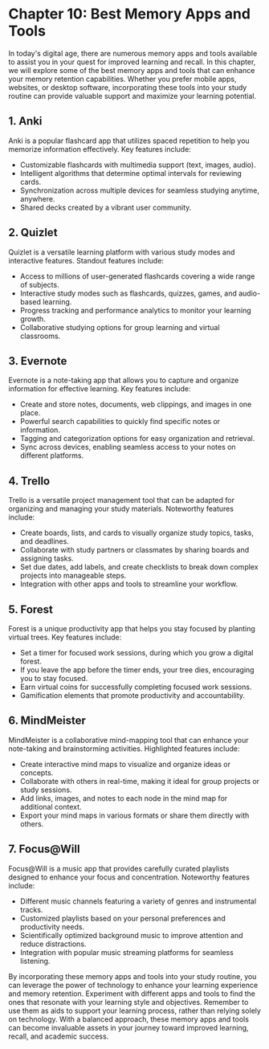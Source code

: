 Chapter 10: Best Memory Apps and Tools
======================================

In today's digital age, there are numerous memory apps and tools available to assist you in your quest for improved learning and recall. In this chapter, we will explore some of the best memory apps and tools that can enhance your memory retention capabilities. Whether you prefer mobile apps, websites, or desktop software, incorporating these tools into your study routine can provide valuable support and maximize your learning potential.

**1. Anki**
-----------

Anki is a popular flashcard app that utilizes spaced repetition to help you memorize information effectively. Key features include:

* Customizable flashcards with multimedia support (text, images, audio).
* Intelligent algorithms that determine optimal intervals for reviewing cards.
* Synchronization across multiple devices for seamless studying anytime, anywhere.
* Shared decks created by a vibrant user community.

**2. Quizlet**
--------------

Quizlet is a versatile learning platform with various study modes and interactive features. Standout features include:

* Access to millions of user-generated flashcards covering a wide range of subjects.
* Interactive study modes such as flashcards, quizzes, games, and audio-based learning.
* Progress tracking and performance analytics to monitor your learning growth.
* Collaborative studying options for group learning and virtual classrooms.

**3. Evernote**
---------------

Evernote is a note-taking app that allows you to capture and organize information for effective learning. Key features include:

* Create and store notes, documents, web clippings, and images in one place.
* Powerful search capabilities to quickly find specific notes or information.
* Tagging and categorization options for easy organization and retrieval.
* Sync across devices, enabling seamless access to your notes on different platforms.

**4. Trello**
-------------

Trello is a versatile project management tool that can be adapted for organizing and managing your study materials. Noteworthy features include:

* Create boards, lists, and cards to visually organize study topics, tasks, and deadlines.
* Collaborate with study partners or classmates by sharing boards and assigning tasks.
* Set due dates, add labels, and create checklists to break down complex projects into manageable steps.
* Integration with other apps and tools to streamline your workflow.

**5. Forest**
-------------

Forest is a unique productivity app that helps you stay focused by planting virtual trees. Key features include:

* Set a timer for focused work sessions, during which you grow a digital forest.
* If you leave the app before the timer ends, your tree dies, encouraging you to stay focused.
* Earn virtual coins for successfully completing focused work sessions.
* Gamification elements that promote productivity and accountability.

**6. MindMeister**
------------------

MindMeister is a collaborative mind-mapping tool that can enhance your note-taking and brainstorming activities. Highlighted features include:

* Create interactive mind maps to visualize and organize ideas or concepts.
* Collaborate with others in real-time, making it ideal for group projects or study sessions.
* Add links, images, and notes to each node in the mind map for additional context.
* Export your mind maps in various formats or share them directly with others.

**7. Focus@Will**
-----------------

Focus@Will is a music app that provides carefully curated playlists designed to enhance your focus and concentration. Noteworthy features include:

* Different music channels featuring a variety of genres and instrumental tracks.
* Customized playlists based on your personal preferences and productivity needs.
* Scientifically optimized background music to improve attention and reduce distractions.
* Integration with popular music streaming platforms for seamless listening.

By incorporating these memory apps and tools into your study routine, you can leverage the power of technology to enhance your learning experience and memory retention. Experiment with different apps and tools to find the ones that resonate with your learning style and objectives. Remember to use them as aids to support your learning process, rather than relying solely on technology. With a balanced approach, these memory apps and tools can become invaluable assets in your journey toward improved learning, recall, and academic success.
